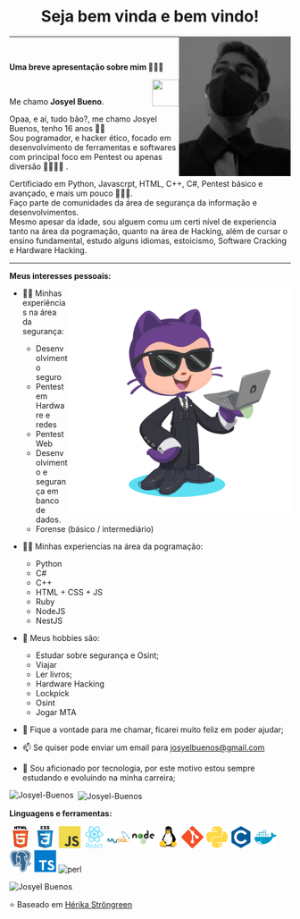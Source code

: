 <h1 align="center"> Seja bem vinda e bem vindo! </h1> 
 <img align="right" src="imgs\Eu.jpg" width="200"/> 
<hr />
</a><br />
<p align="left" > 
  <b>Uma breve apresentação sobre mim 🎩🤵🏻</b>
</p>
<a href="https://www.instagram.com/josyelbueno/" target="_blank">
  <img align="right" src="https://cdn.icon-icons.com/icons2/1211/PNG/512/1491579602-yumminkysocialmedia36_83067.png" width="48px" height="48px">
</a><br />
<p align="left" >
Me chamo <b>Josyel Bueno</b>.
</p>
<p align="left" >
Opaa, e aí, tudo bão?, me chamo Josyel Buenos, tenho 16 anos 🎩🍷<br />
Sou pogramador, e hacker ético, focado em desenvolvimento de ferramentas e softwares com principal foco em Pentest ou apenas diversão 🤷🏻‍♂️🍷 </b>. <br/>
</p>
Certificiado em Python, Javascrpt, HTML, C++, C#, Pentest básico e avançado, e mais um pouco 💁🏻‍♂️.
<br/>
Faço parte de comunidades da área de segurança da informação e desenvolvimentos.
<br>
Mesmo apesar da idade, sou alguem comu um certi nível de experiencia tanto na área da pogramação, quanto na área de Hacking, além de cursar o ensino fundamental, estudo alguns idiomas, estoicismo, Software Cracking e Hardware Hacking.
</p>

<hr />

**Meus interesses pessoais:**

<img align="right" alt="GIF" src="imgs\octocat-1702233970715.png" width="400px" />

- 👩‍💻 Minhas experiências na área da segurança:
  - Desenvolvimento seguro
  - Pentest em Hardware e redes
  - Pentest Web
  - Desenvolvimento e segurança em banco de dados.
  - Forense (básico / intermediário)
  
  
- 👩‍💻 Minhas experiencias na área da pogramação:
  - Python
  - C#
  - C++
  - HTML + CSS + JS
  - Ruby
  - NodeJS
  - NestJS
  
  
- 👾 Meus hobbies são: 
  - Estudar sobre segurança e Osint;
  - Viajar
  - Ler livros;
  - Hardware Hacking
  - Lockpick
  - Osint
  - Jogar MTA
- 💬 Fique a vontade para me chamar, ficarei muito feliz em poder ajudar;
- 📫 Se quiser pode enviar um email para josyelbuenos@gmail.com

- 💼 Sou aficionado por tecnologia, por este motivo estou sempre estudando e evoluindo na minha carreira;
<p>
  <img align="left" src="https://github-readme-stats.vercel.app/api/top-langs/?username=josyelbuenos&layout=compact&theme=graywhite&title_color=268bd2" alt="Josyel-Buenos" />
</p>
<p>&nbsp;
  <img align="center" src="https://github-readme-stats.vercel.app/api?username=josyelbuenos&count_private=true&show_icons=true&theme=graywhite&icon_color=268bd2&title_color=268bd2" alt="Josyel-Buenos" />
</p>

**Linguagens e ferramentas:**  

<p align="left">
<img src="https://raw.githubusercontent.com/devicons/devicon/master/icons/html5/html5-original-wordmark.svg" alt="html5" width="40" height="40"/> 
<img src="https://raw.githubusercontent.com/devicons/devicon/master/icons/css3/css3-original-wordmark.svg" alt="css3" width="40" height="40"/> 
<img src="https://raw.githubusercontent.com/devicons/devicon/master/icons/javascript/javascript-original.svg" alt="javascript" width="40" height="40"/> 
<img src="https://raw.githubusercontent.com/devicons/devicon/master/icons/react/react-original-wordmark.svg" alt="react" width="40" height="40"/> 
<img src="https://raw.githubusercontent.com/devicons/devicon/master/icons/mysql/mysql-original-wordmark.svg" alt="mysql" width="40" height="40"/> 
<img src="https://raw.githubusercontent.com/devicons/devicon/master/icons/nodejs/nodejs-original-wordmark.svg" alt="nodejs" width="40" height="40"/> 
<img src="https://raw.githubusercontent.com/devicons/devicon/master/icons/linux/linux-original.svg" alt="linux" width="40" height="40" />
<img src="https://raw.githubusercontent.com/devicons/devicon/master/icons/git/git-original.svg" alt="git" width="40" height="40"/> 
<img src="https://raw.githubusercontent.com/devicons/devicon/master/icons/python/python-plain.svg" alt="Python" width="40" height="40" />
<img src="https://raw.githubusercontent.com/devicons/devicon/master/icons/c/c-plain.svg" alt="C" width="40" height="40" />
<img src="https://raw.githubusercontent.com/devicons/devicon/master/icons/docker/docker-plain.svg" alt="Docker" width="40" height="40" />
<img src="https://raw.githubusercontent.com/devicons/devicon/master/icons/postgresql/postgresql-plain.svg" alt="postgresql" width="40" height="40" />
<img src="https://raw.githubusercontent.com/devicons/devicon/master/icons/typescript/typescript-plain.svg" alt="typescript" width="40" height="40" />
<img src="https://github.com/dnmfarrell/Perl-Icons/blob/master/Icons/Perl_Onion_Color.svg" alt="perl" width="40" height="40" />
</p>


<p align="left"> <img src="https://komarev.com/ghpvc/?username=josyelbuenos" alt="Josyel Buenos" /> </p>

⭐️ Baseado em [Hérika Ströngreen](https://github.com/Strongreen)

